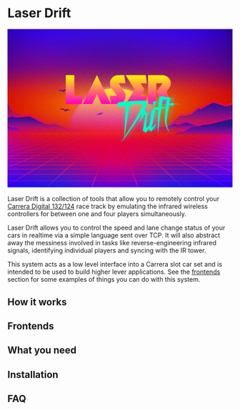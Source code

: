 # Laser Drift

![Laser Drift](/dist/images/logo.jpg?raw=true "Laser Drift")

Laser Drift is a collection of tools that allow you to remotely control your [Carrera Digital 132/124](http://www.carrera-toys.com/en/) race track by emulating the infrared wireless controllers for between one and four players simultaneously.

Laser Drift allows you to control the speed and lane change status of your cars in realtime via a simple language sent over TCP. It will also abstract away the messiness involved in tasks like reverse-engineering infrared signals, identifying individual players and syncing with the IR tower.

This system acts as a low level interface into a Carrera slot car set and is intended to be used to build higher lever applications.  See the [frontends](#Frontends) section for some examples of things you can do with this system. 

## How it works

## Frontends

## What you need

## Installation

## FAQ
